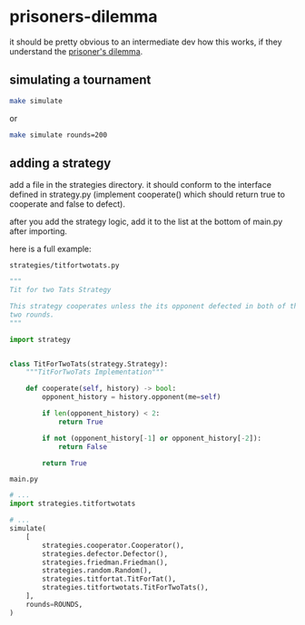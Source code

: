 # prisoners-dilemma

it should be pretty obvious to an intermediate dev how this works, if they understand
the [prisoner's dilemma](https://en.wikipedia.org/wiki/Prisoner%27s_dilemma).

## simulating a tournament

```sh
make simulate
```

or 

```sh
make simulate rounds=200
```

## adding a strategy

add a file in the strategies directory. it should conform to the interface defined in
strategy.py (implement cooperate() which should return true to cooperate and false to defect).

after you add the strategy logic, add it to the list at the bottom of main.py after 
importing.

here is a full example:

`strategies/titfortwotats.py`
```python
"""
Tit for two Tats Strategy

This strategy cooperates unless the its opponent defected in both of the most recent
two rounds.
"""

import strategy


class TitForTwoTats(strategy.Strategy):
    """TitForTwoTats Implementation"""

    def cooperate(self, history) -> bool:
        opponent_history = history.opponent(me=self)

        if len(opponent_history) < 2:
            return True

        if not (opponent_history[-1] or opponent_history[-2]):
            return False

        return True
```

`main.py`
```python
# ...
import strategies.titfortwotats

# ...
simulate(
    [
        strategies.cooperator.Cooperator(),
        strategies.defector.Defector(),
        strategies.friedman.Friedman(),
        strategies.random.Random(),
        strategies.titfortat.TitForTat(),
        strategies.titfortwotats.TitForTwoTats(),
    ],
    rounds=ROUNDS,
)
```
